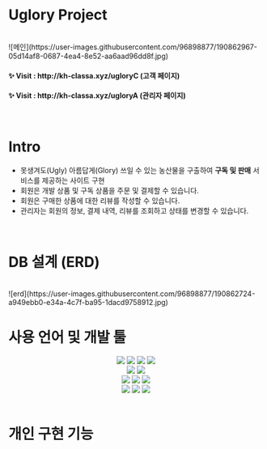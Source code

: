 # Uglory Project
<br>
![메인](https://user-images.githubusercontent.com/96898877/190862967-05d14af8-0687-4ea4-8e52-aa6aad96dd8f.jpg)

<br>
<h4> ✨ Visit : http://kh-classa.xyz/ugloryC (고객 페이지) </h4>
<h4> ✨ Visit : http://kh-classa.xyz/ugloryA (관리자 페이지) </h4>

<br>

# Intro
- 못생겨도(Ugly) 아름답게(Glory) 쓰일 수 있는 농산물을 구출하여 <strong>구독 및 판매</strong> 서비스를 제공하는 사이트 구현
- 회원은 개발 상품 및 구독 상품을 주문 및 결제할 수 있습니다. 
- 회원은 구매한 상품에 대한 리뷰를 작성할 수 있습니다. 
- 관리자는 회원의 정보, 결제 내역, 리뷰를 조회하고 상태를 변경할 수 있습니다. 

<br>

# DB 설계 (ERD)
<br>
![erd](https://user-images.githubusercontent.com/96898877/190862724-a949ebb0-e34a-4c7f-ba95-1dacd9758912.jpg)


<br>

# 사용 언어 및 개발 툴
<div align="center">
  <img src="https://img.shields.io/badge/JAVA-007396?style=for-the-badge&logo=java&logoColor=white">
  <img src="https://img.shields.io/badge/html-E34F26?style=for-the-badge&logo=html5&logoColor=white"> 
  <img src="https://img.shields.io/badge/css-1572B6?style=for-the-badge&logo=css3&logoColor=white"> 
  <img src="https://img.shields.io/badge/javascript-yellow?style=for-the-badge&logo=javascript&logoColor=white"><br>
  
  <img src="https://img.shields.io/badge/jsp-green?style=for-the-badge&logo=jsp&logoColor=white"> 
  <img src="https://img.shields.io/badge/servlet-skyblue?style=for-the-badge&logo=servlet&logoColor=white"><br>
  
  <img src="https://img.shields.io/badge/oracle-F80000?style=for-the-badge&logo=oracle&logoColor=white">
  <img src="https://img.shields.io/badge/spring-6DB33F?style=for-the-badge&logo=spring&logoColor=white"> 
  <img src="https://img.shields.io/badge/apache tomcat-F8DC75?style=for-the-badge&logo=apachetomcat&logoColor=black"><br>
  
  <img src="https://img.shields.io/badge/eclipse-blue?style=for-the-badge&logo=eclipse&logoColor=white"> 
  <img src="https://img.shields.io/badge/github-181717?style=for-the-badge&logo=github&logoColor=white"> 
  <img src="https://img.shields.io/badge/notion-000000?style=for-the-badge&logo=notion&logoColor=white"> 
</div>

<br>

# 개인 구현 기능
